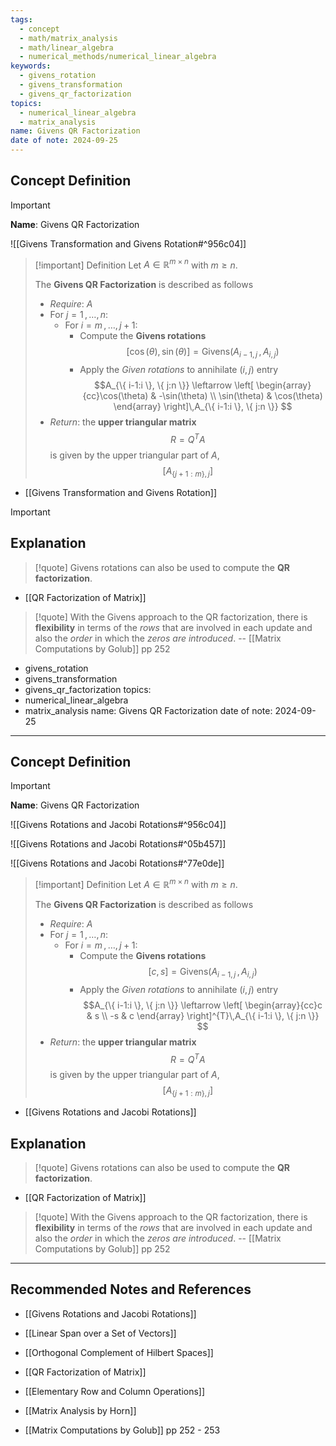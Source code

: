 ```yaml
---
tags:
  - concept
  - math/matrix_analysis
  - math/linear_algebra
  - numerical_methods/numerical_linear_algebra
keywords:
  - givens_rotation
  - givens_transformation
  - givens_qr_factorization
topics:
  - numerical_linear_algebra
  - matrix_analysis
name: Givens QR Factorization
date of note: 2024-09-25
---
```


## Concept Definition

>[!important]
>**Name**: Givens QR Factorization

![[Givens Transformation and Givens Rotation#^956c04]]

>[!important] Definition
>Let $A\in \mathbb{R}^{m\times n}$ with $m\ge n$.
>
>The **Givens QR Factorization** is described as follows
>- *Require*: $A$
>- For $j=1\,{,}\ldots{,}\,n$:
>	- For $i=m\,{,}\ldots{,}\,j+1$:
>		- Compute the **Givens rotations** $$[\cos(\theta), \sin(\theta)] = \text{Givens}(A_{i-1, j}\,,\,A_{i,j})$$ 
>		- Apply the *Given rotations* to annihilate $(i,j)$ entry $$A_{\{ i-1:i \}, \{ j:n \}} \leftarrow \left[ \begin{array}{cc}\cos(\theta) & -\sin(\theta) \\  \sin(\theta) & \cos(\theta) \end{array} \right]\,A_{\{ i-1:i \}, \{ j:n \}} $$
>- *Return*: the **upper triangular matrix** $$R = Q^{T}A$$ is given by the upper triangular part of $A$, $$[A_{\{ j+1:m \}, j}]$$

- [[Givens Transformation and Givens Rotation]]

>[!important]

## Explanation

>[!quote]
>Givens rotations can also be used to compute the **QR factorization**.

- [[QR Factorization of Matrix]]

>[!quote]
>With the Givens approach to the QR factorization, there is **flexibility** in terms of the *rows* that are involved in each update and also the *order* in which the *zeros are introduced*.
>-- [[Matrix Computations by Golub]] pp 252
  - givens_rotation
  - givens_transformation
  - givens_qr_factorization
topics:
  - numerical_linear_algebra
  - matrix_analysis
name: Givens QR Factorization
date of note: 2024-09-25
---

## Concept Definition

>[!important]
>**Name**: Givens QR Factorization

![[Givens Rotations and Jacobi Rotations#^956c04]]

![[Givens Rotations and Jacobi Rotations#^05b457]]

![[Givens Rotations and Jacobi Rotations#^77e0de]]

>[!important] Definition
>Let $A\in \mathbb{R}^{m\times n}$ with $m\ge n$.
>
>The **Givens QR Factorization** is described as follows
>- *Require*: $A$
>- For $j=1\,{,}\ldots{,}\,n$:
>	- For $i=m\,{,}\ldots{,}\,j+1$:
>		- Compute the **Givens rotations** $$[c, s] = \text{Givens}(A_{i-1, j}\,,\,A_{i,j})$$ 
>		- Apply the *Given rotations* to annihilate $(i,j)$ entry $$A_{\{ i-1:i \}, \{ j:n \}} \leftarrow \left[ \begin{array}{cc}c & s \\  -s & c \end{array} \right]^{T}\,A_{\{ i-1:i \}, \{ j:n \}} $$
>- *Return*: the **upper triangular matrix** $$R = Q^{T}A$$ is given by the upper triangular part of $A$, $$[A_{\{ j+1:m \}, j}]$$

- [[Givens Rotations and Jacobi Rotations]]



## Explanation

>[!quote]
>Givens rotations can also be used to compute the **QR factorization**.

- [[QR Factorization of Matrix]]

>[!quote]
>With the Givens approach to the QR factorization, there is **flexibility** in terms of the *rows* that are involved in each update and also the *order* in which the *zeros are introduced*.
>-- [[Matrix Computations by Golub]] pp 252



-----------
##  Recommended Notes and References


- [[Givens Rotations and Jacobi Rotations]]


- [[Linear Span over a Set of Vectors]]
- [[Orthogonal Complement of Hilbert Spaces]]
- [[QR Factorization of Matrix]]


- [[Elementary Row and Column Operations]]

- [[Matrix Analysis by Horn]]
- [[Matrix Computations by Golub]] pp 252 - 253